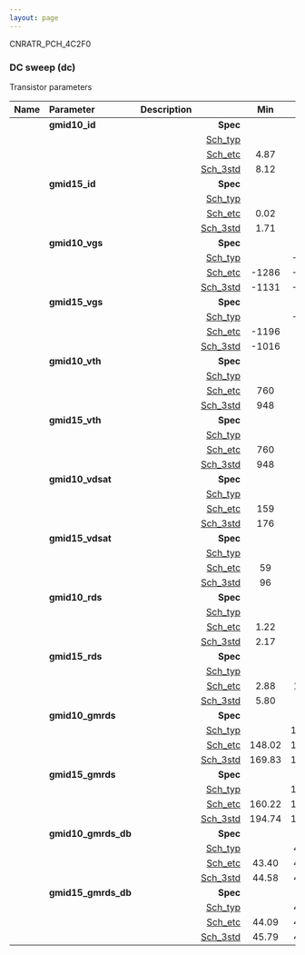 ```yaml
---
layout: page
---
```




CNRATR_PCH_4C2F0

### DC sweep (dc)

Transistor parameters



|**Name**|**Parameter**|**Description**| |**Min**|**Typ**|**Max**| Unit|
|:---|:---|:---|---:|:---:|:---:|:---:| ---:|
||**gmid10\_id** | | **Spec**  |  | **0.00** |  | **uA** |
| | | |<a href='results/dc_Sch_typical.html'>Sch_typ</a>| | 8.58 |  | |
| | | |<a href='results/dc_Sch_etc.html'>Sch_etc</a>|4.87 | 7.92 | 13.46 | |
| | | |<a href='results/dc_Sch_mc.html'>Sch_3std</a>|8.12 | 8.55 | 8.98 | |
||**gmid15\_id** | | **Spec**  |  | **0.00** |  | **uA** |
| | | |<a href='results/dc_Sch_typical.html'>Sch_typ</a>| | 1.96 |  | |
| | | |<a href='results/dc_Sch_etc.html'>Sch_etc</a>|0.02 | 2.01 | 5.40 | |
| | | |<a href='results/dc_Sch_mc.html'>Sch_3std</a>|1.71 | 1.96 | 2.21 | |
||**gmid10\_vgs** | | **Spec**  |  | **0** |  | **mV** |
| | | |<a href='results/dc_Sch_typical.html'>Sch_typ</a>| | -1117 |  | |
| | | |<a href='results/dc_Sch_etc.html'>Sch_etc</a>|-1286 | -1083 | -854 | |
| | | |<a href='results/dc_Sch_mc.html'>Sch_3std</a>|-1131 | -1117 | -1102 | |
||**gmid15\_vgs** | | **Spec**  |  | **0** |  | **mV** |
| | | |<a href='results/dc_Sch_typical.html'>Sch_typ</a>| | -1001 |  | |
| | | |<a href='results/dc_Sch_etc.html'>Sch_etc</a>|-1196 | -961 | -416 | |
| | | |<a href='results/dc_Sch_mc.html'>Sch_3std</a>|-1016 | -999 | -981 | |
||**gmid10\_vth** | | **Spec**  |  | **0** |  | **mV** |
| | | |<a href='results/dc_Sch_typical.html'>Sch_typ</a>| | 960 |  | |
| | | |<a href='results/dc_Sch_etc.html'>Sch_etc</a>|760 | 934 | 1107 | |
| | | |<a href='results/dc_Sch_mc.html'>Sch_3std</a>|948 | 960 | 972 | |
||**gmid15\_vth** | | **Spec**  |  | **0** |  | **mV** |
| | | |<a href='results/dc_Sch_typical.html'>Sch_typ</a>| | 960 |  | |
| | | |<a href='results/dc_Sch_etc.html'>Sch_etc</a>|760 | 934 | 1107 | |
| | | |<a href='results/dc_Sch_mc.html'>Sch_3std</a>|948 | 960 | 972 | |
||**gmid10\_vdsat** | | **Spec**  |  | **0** |  | **mV** |
| | | |<a href='results/dc_Sch_typical.html'>Sch_typ</a>| | 179 |  | |
| | | |<a href='results/dc_Sch_etc.html'>Sch_etc</a>|159 | 175 | 184 | |
| | | |<a href='results/dc_Sch_mc.html'>Sch_3std</a>|176 | 178 | 181 | |
||**gmid15\_vdsat** | | **Spec**  |  | **0** |  | **mV** |
| | | |<a href='results/dc_Sch_typical.html'>Sch_typ</a>| | 100 |  | |
| | | |<a href='results/dc_Sch_etc.html'>Sch_etc</a>|59 | 99 | 119 | |
| | | |<a href='results/dc_Sch_mc.html'>Sch_3std</a>|96 | 99 | 102 | |
||**gmid10\_rds** | | **Spec**  |  | **0.00** |  | **MOhm** |
| | | |<a href='results/dc_Sch_typical.html'>Sch_typ</a>| | 2.21 |  | |
| | | |<a href='results/dc_Sch_etc.html'>Sch_etc</a>|1.22 | 2.72 | 4.84 | |
| | | |<a href='results/dc_Sch_mc.html'>Sch_3std</a>|2.17 | 2.22 | 2.27 | |
||**gmid15\_rds** | | **Spec**  |  | **0.00** |  | **MOhm** |
| | | |<a href='results/dc_Sch_typical.html'>Sch_typ</a>| | 6.80 |  | |
| | | |<a href='results/dc_Sch_etc.html'>Sch_etc</a>|2.88 | 14.70 | 597.94 | |
| | | |<a href='results/dc_Sch_mc.html'>Sch_3std</a>|5.80 | 7.46 | 9.11 | |
||**gmid10\_gmrds** | | **Spec**  |  | **0.00** |  | **V** |
| | | |<a href='results/dc_Sch_typical.html'>Sch_typ</a>| | 171.82 |  | |
| | | |<a href='results/dc_Sch_etc.html'>Sch_etc</a>|148.02 | 169.52 | 194.86 | |
| | | |<a href='results/dc_Sch_mc.html'>Sch_3std</a>|169.83 | 171.84 | 173.85 | |
||**gmid15\_gmrds** | | **Spec**  |  | **0.00** |  | **V** |
| | | |<a href='results/dc_Sch_typical.html'>Sch_typ</a>| | 197.57 |  | |
| | | |<a href='results/dc_Sch_etc.html'>Sch_etc</a>|160.22 | 193.01 | 228.08 | |
| | | |<a href='results/dc_Sch_mc.html'>Sch_3std</a>|194.74 | 197.20 | 199.65 | |
||**gmid10\_gmrds\_db** | | **Spec**  |  | **0.00** |  | **dB** |
| | | |<a href='results/dc_Sch_typical.html'>Sch_typ</a>| | 44.68 |  | |
| | | |<a href='results/dc_Sch_etc.html'>Sch_etc</a>|43.40 | 44.56 | 45.78 | |
| | | |<a href='results/dc_Sch_mc.html'>Sch_3std</a>|44.58 | 44.68 | 44.79 | |
||**gmid15\_gmrds\_db** | | **Spec**  |  | **0.00** |  | **dB** |
| | | |<a href='results/dc_Sch_typical.html'>Sch_typ</a>| | 45.91 |  | |
| | | |<a href='results/dc_Sch_etc.html'>Sch_etc</a>|44.09 | 45.69 | 47.16 | |
| | | |<a href='results/dc_Sch_mc.html'>Sch_3std</a>|45.79 | 45.90 | 46.01 | |

